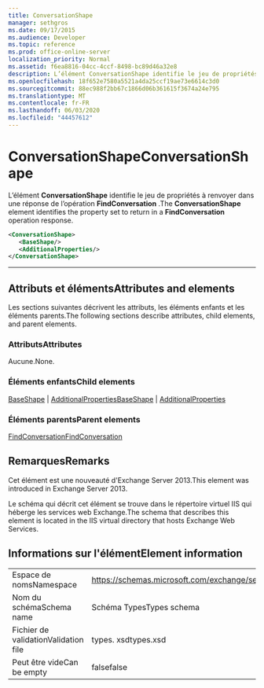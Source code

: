 ```yaml
---
title: ConversationShape
manager: sethgros
ms.date: 09/17/2015
ms.audience: Developer
ms.topic: reference
ms.prod: office-online-server
localization_priority: Normal
ms.assetid: f6ea8816-04cc-4ccf-8498-bc89d46a32e8
description: L’élément ConversationShape identifie le jeu de propriétés à renvoyer dans une réponse de l’opération FindConversation.
ms.openlocfilehash: 18f652e7580a5521a4da25ccf19ae73e6614c3d0
ms.sourcegitcommit: 88ec988f2bb67c1866d06b361615f3674a24e795
ms.translationtype: MT
ms.contentlocale: fr-FR
ms.lasthandoff: 06/03/2020
ms.locfileid: "44457612"
---
```

# <a name="conversationshape"></a><span data-ttu-id="c6f39-103">ConversationShape</span><span class="sxs-lookup"><span data-stu-id="c6f39-103">ConversationShape</span></span>

<span data-ttu-id="c6f39-104">L’élément **ConversationShape** identifie le jeu de propriétés à renvoyer dans une réponse de l’opération **FindConversation** .</span><span class="sxs-lookup"><span data-stu-id="c6f39-104">The **ConversationShape** element identifies the property set to return in a **FindConversation** operation response.</span></span> 
  
```XML
<ConversationShape>
   <BaseShape/>
   <AdditionalProperties/>
</ConversationShape>
```

 ****
## <a name="attributes-and-elements"></a><span data-ttu-id="c6f39-105">Attributs et éléments</span><span class="sxs-lookup"><span data-stu-id="c6f39-105">Attributes and elements</span></span>

<span data-ttu-id="c6f39-106">Les sections suivantes décrivent les attributs, les éléments enfants et les éléments parents.</span><span class="sxs-lookup"><span data-stu-id="c6f39-106">The following sections describe attributes, child elements, and parent elements.</span></span>
  
### <a name="attributes"></a><span data-ttu-id="c6f39-107">Attributs</span><span class="sxs-lookup"><span data-stu-id="c6f39-107">Attributes</span></span>

<span data-ttu-id="c6f39-108">Aucune.</span><span class="sxs-lookup"><span data-stu-id="c6f39-108">None.</span></span>
  
### <a name="child-elements"></a><span data-ttu-id="c6f39-109">Éléments enfants</span><span class="sxs-lookup"><span data-stu-id="c6f39-109">Child elements</span></span>

<span data-ttu-id="c6f39-110">[BaseShape](baseshape.md)  |  [AdditionalProperties](additionalproperties.md)</span><span class="sxs-lookup"><span data-stu-id="c6f39-110">[BaseShape](baseshape.md) | [AdditionalProperties](additionalproperties.md)</span></span>
  
### <a name="parent-elements"></a><span data-ttu-id="c6f39-111">Éléments parents</span><span class="sxs-lookup"><span data-stu-id="c6f39-111">Parent elements</span></span>

[<span data-ttu-id="c6f39-112">FindConversation</span><span class="sxs-lookup"><span data-stu-id="c6f39-112">FindConversation</span></span>](findconversation.md)
  
## <a name="remarks"></a><span data-ttu-id="c6f39-113">Remarques</span><span class="sxs-lookup"><span data-stu-id="c6f39-113">Remarks</span></span>

<span data-ttu-id="c6f39-114">Cet élément est une nouveauté d'Exchange Server 2013.</span><span class="sxs-lookup"><span data-stu-id="c6f39-114">This element was introduced in Exchange Server 2013.</span></span>
  
<span data-ttu-id="c6f39-115">Le schéma qui décrit cet élément se trouve dans le répertoire virtuel IIS qui héberge les services web Exchange.</span><span class="sxs-lookup"><span data-stu-id="c6f39-115">The schema that describes this element is located in the IIS virtual directory that hosts Exchange Web Services.</span></span>
  
## <a name="element-information"></a><span data-ttu-id="c6f39-116">Informations sur l'élément</span><span class="sxs-lookup"><span data-stu-id="c6f39-116">Element information</span></span>

|||
|:-----|:-----|
|<span data-ttu-id="c6f39-117">Espace de noms</span><span class="sxs-lookup"><span data-stu-id="c6f39-117">Namespace</span></span>  <br/> |https://schemas.microsoft.com/exchange/services/2006/types  <br/> |
|<span data-ttu-id="c6f39-118">Nom du schéma</span><span class="sxs-lookup"><span data-stu-id="c6f39-118">Schema name</span></span>  <br/> |<span data-ttu-id="c6f39-119">Schéma Types</span><span class="sxs-lookup"><span data-stu-id="c6f39-119">Types schema</span></span>  <br/> |
|<span data-ttu-id="c6f39-120">Fichier de validation</span><span class="sxs-lookup"><span data-stu-id="c6f39-120">Validation file</span></span>  <br/> |<span data-ttu-id="c6f39-121">types. xsd</span><span class="sxs-lookup"><span data-stu-id="c6f39-121">types.xsd</span></span>  <br/> |
|<span data-ttu-id="c6f39-122">Peut être vide</span><span class="sxs-lookup"><span data-stu-id="c6f39-122">Can be empty</span></span>  <br/> |<span data-ttu-id="c6f39-123">false</span><span class="sxs-lookup"><span data-stu-id="c6f39-123">false</span></span>  <br/> |
   

